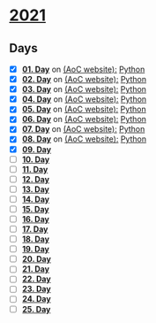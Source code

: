 # [2021](https://adventofcode.com/2021)

## Days
- [x] [**01. Day**](https://github.com/leonfroschauer/AdventOfCode/blob/main/2021/01.%20Day%20-%20Sonar%20Sweep/challenge.md) 
      on [(AoC website):](https://adventofcode.com/2021/day/1) 
      [Python](https://github.com/leonfroschauer/AdventOfCode/blob/main/2021/01.%20Day%20-%20Sonar%20Sweep/solution.py)
- [x] [**02. Day**](https://github.com/leonfroschauer/AdventOfCode/blob/main/2021/02.%20Day%20-%20Dive!/challenge.md) 
      on [(AoC website):](https://adventofcode.com/2021/day/2) 
      [Python](https://github.com/leonfroschauer/AdventOfCode/blob/main/2021/02.%20Day%20-%20Dive!/solution.py)
- [x] [**03. Day**](https://github.com/leonfroschauer/AdventOfCode/blob/main/2021/03.%20Day%20-%20Binary%20Diagnostic/challenge.md) 
      on [(AoC website):](https://adventofcode.com/2021/day/3) 
      [Python](https://github.com/leonfroschauer/AdventOfCode/blob/main/2021/03.%20Day%20-%20Binary%20Diagnostic/solution.py)
- [x] [**04. Day**](https://github.com/leonfroschauer/AdventOfCode/blob/main/2021/04.%20Day%20-%20Giant%20Squid/challenge.md) 
      on [(AoC website):](https://adventofcode.com/2021/day/4) 
      [Python](https://github.com/leonfroschauer/AdventOfCode/blob/main/2021/04.%20Day%20-%20Giant%20Squid/solution.py)
- [x] [**05. Day**](https://github.com/leonfroschauer/AdventOfCode/blob/main/2021/05.%20Day%20-%20Hydrothermal%20Venture/challenge.md) 
      on [(AoC website):](https://adventofcode.com/2021/day/5) 
      [Python](https://github.com/leonfroschauer/AdventOfCode/blob/main/2021/05.%20Day%20-%20Hydrothermal%20Venture/solution.py)
- [x] [**06. Day**](https://github.com/leonfroschauer/AdventOfCode/blob/main/2021/06.%20Day%20-%20Lanternfish/challenge.md) 
      on [(AoC website):](https://adventofcode.com/2021/day/6) 
      [Python](https://github.com/leonfroschauer/AdventOfCode/blob/main/2021/06.%20Day%20-%20Lanternfish/solution.py)
- [x] [**07. Day**](https://github.com/leonfroschauer/AdventOfCode/blob/main/2021/07.%20Day%20-%20The%20Treachery%20of%20Whales/challenge.md) 
      on [(AoC website):](https://adventofcode.com/2021/day/7) 
      [Python](https://github.com/leonfroschauer/AdventOfCode/blob/main/2021/07.%20Day%20-%20The%20Treachery%20of%20Whales/solution.py)
- [x] [**08. Day**](https://github.com/leonfroschauer/AdventOfCode/blob/main/2021/08.%20Day%20-%20Seven%20Segment%20Search/challenge.md) 
      on [(AoC website):](https://adventofcode.com/2021/day/8) 
      [Python](https://github.com/leonfroschauer/AdventOfCode/blob/main/2021/08.%20Day%20-%20Seven%20Segment%20Search/solution.py)
- [x] [**09. Day**]()
- [ ] [**10. Day**]()
- [ ] [**11. Day**]()
- [ ] [**12. Day**]()
- [ ] [**13. Day**]()
- [ ] [**14. Day**]()
- [ ] [**15. Day**]()
- [ ] [**16. Day**]()
- [ ] [**17. Day**]()
- [ ] [**18. Day**]()
- [ ] [**19. Day**]()
- [ ] [**20. Day**]()
- [ ] [**21. Day**]()
- [ ] [**22. Day**]()
- [ ] [**23. Day**]()
- [ ] [**24. Day**]()
- [ ] [**25. Day**]()
